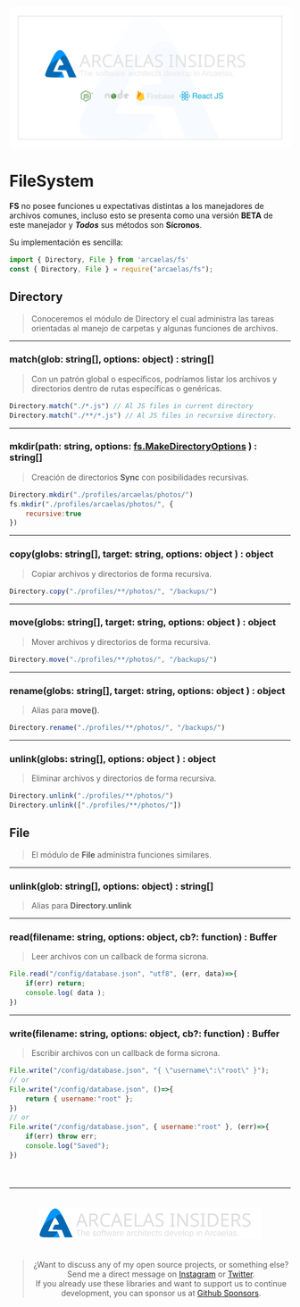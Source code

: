 <img alt="ARCAELAS LOGO" src="../assets/banner/dark.svg" />

# FileSystem

**FS** no posee funciones u expectativas distintas a los manejadores de archivos comunes, incluso esto se presenta como una versión **BETA** de este manejador y  ***Todos***  sus métodos son **Sícronos**.

Su implementación es sencilla:

```js
import { Directory, File } from 'arcaelas/fs'
const { Directory, File } = require("arcaelas/fs");
```


## Directory
> Conoceremos el módulo de Directory el cual administra las tareas orientadas al manejo de carpetas y algunas funciones de archivos.

---
### match(glob: string[], options: object) : string[]
> Con un patrón global o específicos, podríamos listar los archivos y directorios dentro de rutas específicas o genéricas.

```js
Directory.match("./*.js") // Al JS files in current directory
Directory.match("./**/*.js") // Al JS files in recursive directory.
```

---
### mkdir(path: string, options: [fs.MakeDirectoryOptions](https://nodejs.org/api/fs.html#fspromisesmkdirpath-options) ) : string[]
> Creación de directorios **Sync** con posibilidades recursivas.

```js
Directory.mkdir("./profiles/arcaelas/photos/")
fs.mkdir("./profiles/arcaelas/photos/", {
    recursive:true
})
```

---
### copy(globs: string[], target: string, options: object ) : object
> Copiar archivos y directorios de forma recursiva.

```js
Directory.copy("./profiles/**/photos/", "/backups/")
```

---
### move(globs: string[], target: string, options: object ) : object
> Mover archivos y directorios de forma recursiva.

```js
Directory.move("./profiles/**/photos/", "/backups/")
```

---
### rename(globs: string[], target: string, options: object ) : object
> Alias para **move()**.

```js
Directory.rename("./profiles/**/photos/", "/backups/")
```

---
### unlink(globs: string[], options: object ) : object
> Eliminar archivos y directorios de forma recursiva.

```js
Directory.unlink("./profiles/**/photos/")
Directory.unlink(["./profiles/**/photos/"])
```

## File
> El módulo de **File** administra funciones similares.

---
### unlink(glob: string[], options: object) : string[]
> Alias para **Directory.unlink**

---
### read(filename: string, options: object, cb?: function) : Buffer
> Leer archivos con un callback de forma sicrona.

```js
File.read("/config/database.json", "utf8", (err, data)=>{
    if(err) return;
    console.log( data );
})
```

---
### write(filename: string, options: object, cb?: function) : Buffer
> Escribir archivos con un callback de forma sicrona.

```js
File.write("/config/database.json", "{ \"username\":\"root\" }");
// or
File.write("/config/database.json", ()=>{
    return { username:"root" };
})
// or
File.write("/config/database.json", { username:"root" }, (err)=>{
    if(err) throw err;
    console.log("Saved");
})
```

<div style="text-align:center;margin-top:50px;">
<hr/>
<img src="../assets/footer/dark.svg" width="400px" style="margin:20px 0;">

> ¿Want to discuss any of my open source projects, or something else?Send me a direct message on [Instagram](https://instagram.com/arcaelas) or [Twitter](https://twitter.com/arcaelas).</br> If you already use these libraries and want to support us to continue development, you can sponsor us at [Github Sponsors](https://github.com/sponsors/arcaelas).
</div>